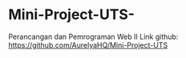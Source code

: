 # Mini-Project-UTS-
Perancangan dan Pemrograman Web II
Link github: https://github.com/AurelyaHQ/Mini-Project-UTS